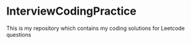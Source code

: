 # InterviewCodingPractice
This is my repository which contains my coding solutions for Leetcode questions
